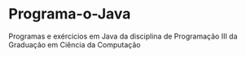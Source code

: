 # Programa-o-Java
Programas e exércicios em Java da disciplina de Programação III da Graduação em Ciência da Computação
